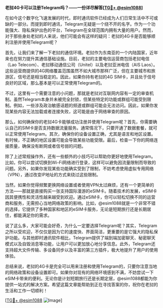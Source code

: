 **老挝4G卡可以注册Telegram吗？——一份详尽解答[[TG💪+ @esim1088](https://t.me/s/esim1088)]**

在如今这个数字化飞速发展的时代，即时通讯软件已经成为人们日常生活中不可或缺的一部分。而提到即时通讯，Telegram无疑是一个绕不开的名字。作为一个功能强大、隐私保护出色的平台，Telegram在全球范围内拥有大量的用户。然而，对于那些身处老挝的人来说，他们可能会有这样的疑问：老挝的4G卡是否能够顺利注册并使用Telegram呢？

首先，让我们来了解一下老挝的通信环境。老挝作为东南亚的一个内陆国家，近年来也在努力提升其通信基础设施。目前，老挝的主要电信运营商包括老挝电信（Lao Telecom）、老挝移动通信公司（Unitel）以及老挝亚洲电信（AIS Laos）。这些运营商提供的4G网络覆盖范围虽然不如大城市那样广泛，但在主要城市和旅游区，信号还是相当稳定的。因此，如果你持有老挝的4G SIM卡，并且处于信号良好的区域，那么基本是可以正常使用Telegram的。

不过，这里有一个需要注意的小问题，那就是老挝对互联网内容有一定的审查机制。虽然Telegram本身并未被完全封锁，但某些特定的功能或群组可能受到限制。例如，一些涉及政治敏感话题的频道或群组可能会无法访问。因此，如果你发现某些内容无法加载或者连接失败，这可能是由于网络审查的原因。

那么，如何确保你的老挝4G卡能够成功注册并使用Telegram呢？首先，你需要确认自己的SIM卡是否支持数据流量服务。通常情况下，只要开通了数据套餐，就可以正常使用Telegram。其次，确保你的设备设置正确，尤其是语言和地区设置。有时候，不正确的地区设置可能会导致某些功能受限。最后，检查一下你的网络连接质量，确保没有断网或者信号弱的问题。

除了上述常规操作外，还有一些额外的小技巧可以帮助你更好地使用Telegram。比如，你可以尝试切换到Wi-Fi网络进行登录，这样可以避免因流量限制而导致的问题。另外，如果你发现某些功能确实受到了限制，不妨考虑使用虚拟专用网络（VPN），通过改变IP地址的方式来绕过这些限制。

当然，如果你觉得频繁更换网络设置或者使用VPN太过麻烦，还有一个更简单的方法——那就是直接购买一张支持国际漫游的eSIM卡。随着技术的发展，eSIM卡因其便携性和灵活性越来越受到欢迎。通过eSIM卡，你可以轻松切换不同的运营商和服务，无需担心当地网络政策的影响。比如，@esim1088就是一个非常不错的选择，它提供了多种国家和地区的eSIM卡服务，无论是短期旅行还是长期居住，都能满足你的需求。

说了这么多，大家可能会好奇，为什么一定要选择Telegram呢？其实，Telegram之所以受欢迎，不仅仅是因为它的速度快、界面简洁，更重要的是它强大的隐私保护功能。与其他即时通讯软件相比，Telegram提供了端到端加密聊天、秘密聊天模式以及自毁消息等功能，让用户可以更加放心地分享信息。此外，Telegram还支持超大文件传输、多设备同步以及丰富的第三方插件，极大地提升了用户的使用体验。

总结来说，老挝的4G卡是完全可以用来注册和使用Telegram的，只要你注意当地的网络政策和设备设置即可。如果你对现有的网络环境感到不满，不妨尝试一下eSIM卡带来的便利。无论你是计划短期旅行还是长期定居，@esim1088都能为你提供一站式的解决方案。希望这篇文章能帮助到正在寻找答案的你，祝你在老挝的生活和工作一切顺利！

[[TG💪+ @esim1088](https://t.me/s/esim1088) ![Image](https://i.postimg.cc/4NQfJmqS/Snipaste-2025-05-13-00-14-12.png)]